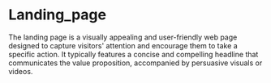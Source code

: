# Landing_page
The landing page is a visually appealing and user-friendly web page designed to capture visitors' attention and encourage them to take a specific action. It typically features a concise and compelling headline that communicates the value proposition, accompanied by persuasive visuals or videos. 
